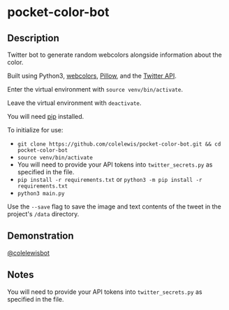 # pocket-color-bot

## Description
Twitter bot to generate random webcolors alongside information about the color.

Built using Python3, [webcolors](https://github.com/ubernostrum/webcolors), [Pillow](https://github.com/python-pillow/Pillow/blob/0f44136e720cd3b2db72bdf29614897b7aa3e868/docs/index.rst), and the [Twitter API](https://developer.twitter.com/en/docs/twitter-api).

Enter the virtual environment with `source venv/bin/activate`.

Leave the virtual environment with `deactivate`.

You will need [pip](https://pip.pypa.io/en/stable/) installed.

To initialize for use:
* `git clone https://github.com/colelewis/pocket-color-bot.git && cd pocket-color-bot`
* `source venv/bin/activate`
* You will need to provide your API tokens into `twitter_secrets.py` as specified in the file.
* `pip install -r requirements.txt` or `python3 -m pip install -r requirements.txt`
* `python3 main.py`

Use the `--save` flag to save the image and text contents of the tweet in the project's `/data` directory.

## Demonstration

[@colelewisbot](https://twitter.com/colelewisbot)

## Notes
You will need to provide your API tokens into `twitter_secrets.py` as specified in the file.
